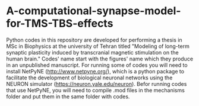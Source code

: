 # A-computational-synapse-model-for-TMS-TBS-effects
Python codes in this repository are developed for performing a thesis in MSc in Biophysics at the university of Tehran titled "Modeling of long-term synaptic plasticity induced by transcranial magnetic stimulation on the human brain."
Codes' name start with the figures' name which they produce in an unpublished manuscript.
For running some of codes you will need to install NetPyNE (http://www.netpyne.org/), which is a python package to facilitate the development of biological neuronal networks using the NEURON simulator (https://neuron.yale.edu/neuron).
Befor running codes that use NetPyNE, you will need to compile .mod files in the mechanisms folder and put them in the same folder with codes.
